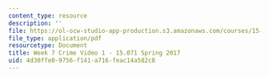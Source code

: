 ```yaml
---
content_type: resource
description: ''
file: https://ol-ocw-studio-app-production.s3.amazonaws.com/courses/15-071-the-analytics-edge-spring-2017/4d30ffe09756f141a716feac14a582c8_MIT15_071S17_Unit7_Crime.pdf
file_type: application/pdf
resourcetype: Document
title: Week 7 Crime Video 1 - 15.071 Spring 2017
uid: 4d30ffe0-9756-f141-a716-feac14a582c8
---
```

